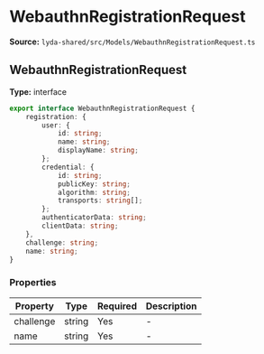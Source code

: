# WebauthnRegistrationRequest

**Source:** `lyda-shared/src/Models/WebauthnRegistrationRequest.ts`

## WebauthnRegistrationRequest

**Type:** interface

```typescript
export interface WebauthnRegistrationRequest {
    registration: {
        user: {
            id: string;
            name: string;
            displayName: string;
        };
        credential: {
            id: string;
            publicKey: string;
            algorithm: string;
            transports: string[];
        };
        authenticatorData: string;
        clientData: string;
    },
    challenge: string;
    name: string;
}
```

### Properties

| Property | Type | Required | Description |
|----------|------|----------|-------------|
| challenge | string | Yes | - |
| name | string | Yes | - |

